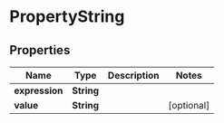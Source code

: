 

# PropertyString


## Properties

| Name | Type | Description | Notes |
|------------ | ------------- | ------------- | -------------|
|**expression** | **String** |  |  |
|**value** | **String** |  |  [optional] |



